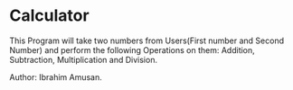 # Calculator

This Program will take two numbers from Users(First number and Second Number) and perform the following Operations on them:
Addition, 
Subtraction, 
Multiplication and 
Division. 

Author: Ibrahim Amusan.
